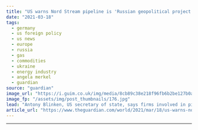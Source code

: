 ```yaml
---
title: "US warns Nord Stream pipeline is 'Russian geopolitical project'"
date: "2021-03-18"
tags: 
  - germany
  - us foreign policy
  - us news
  - europe
  - russia
  - gas
  - commodities
  - ukraine
  - energy industry
  - angela merkel
  - guardian
source: "guardian"
image_url: "https://i.guim.co.uk/img/media/8cb89c38e218f96fb6b2be127b0a6e2054f87b85/0_0_3500_2099/master/3500.jpg?width=460&quality=85&auto=format&fit=max&s=778bd9f2bee0cb02ef618bb6fcc16317"
image_fp: "/assets/img/post_thumbnails/176.jpg"
lead: "Antony Blinken, US secretary of state, says firms involved in pipeline should stop work or risk sanctionsThe German-backed Nord Stream pipeline is “a Russian geopolitical project intended to divide Europe and weaken European energy security”, the US ..."
article_url: "https://www.theguardian.com/world/2021/mar/18/us-warns-nord-stream-pipeline-is-russian-geopolitical-project"
---
```


---
